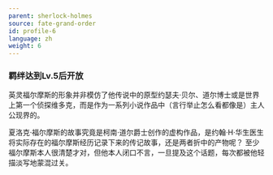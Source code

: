 ```yaml
---
parent: sherlock-holmes
source: fate-grand-order
id: profile-6
language: zh
weight: 6
---
```


### 羁绊达到Lv.5后开放

英灵福尔摩斯的形象并非模仿了他传说中的原型约瑟夫·贝尔、道尔博士或是世界上第一个侦探维多克，而是作为一系列小说作品中（言行举止怎么看都像是）主人公现界的。

夏洛克·福尔摩斯的故事究竟是柯南·道尔爵士创作的虚构作品，是约翰·H·华生医生将实际存在的福尔摩斯经历记录下来的传记故事，还是两者折中的产物呢？
至少福尔摩斯本人很清楚才对，但他本人闭口不言，一旦提及这个话题，每次都被他轻描淡写地蒙混过关。
